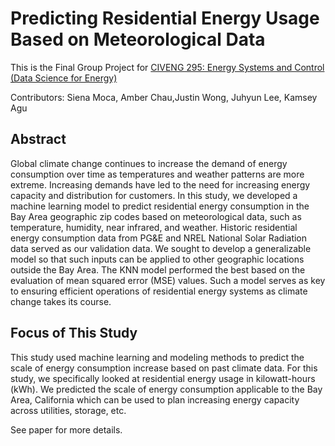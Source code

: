 # Predicting Residential Energy Usage Based on Meteorological Data

This is the Final Group Project for [CIVENG 295: Energy Systems and Control (Data Science for Energy)](https://classes.berkeley.edu/content/2021-spring-civeng-295-001-lec-001)

Contributors: Siena Moca, Amber Chau,Justin Wong, Juhyun Lee, Kamsey Agu 

## Abstract
Global climate change continues to increase the demand of energy consumption over time as temperatures and weather patterns are more extreme. Increasing demands have led to the need for increasing energy capacity and distribution for customers. In this study, we developed a machine learning model to predict residential energy consumption in the Bay Area geographic zip codes based on meteorological data, such as temperature, humidity, near infrared, and weather. Historic residential energy consumption data from PG&E and NREL National Solar Radiation data served as our validation data. We sought to develop a generalizable model so that such inputs can be applied to other geographic locations outside the Bay Area. The KNN model performed the best based on the evaluation of mean squared error (MSE) values. Such a model serves as key to ensuring efficient operations of residential energy systems as climate change takes its course.

## Focus of This Study 

This study used machine learning and modeling methods to predict the scale of energy consumption increase based on past climate data. For this study, we specifically looked at residential energy usage in kilowatt-hours (kWh). We predicted the scale of energy consumption applicable to the Bay Area, California which can be used to plan increasing energy capacity across utilities, storage, etc.

See paper for more details.

